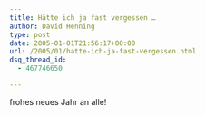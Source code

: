 ```yaml
---
title: Hätte ich ja fast vergessen …
author: David Henning
type: post
date: 2005-01-01T21:56:17+00:00
url: /2005/01/hatte-ich-ja-fast-vergessen.html
dsq_thread_id:
  - 467746650

---
```

frohes neues Jahr an alle!